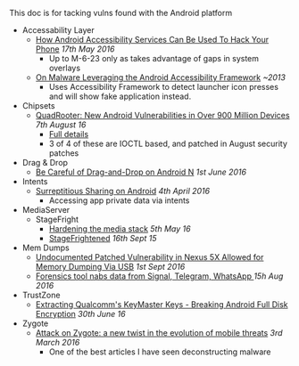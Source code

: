 This doc is for tacking vulns found with the Android platform

- Accessability Layer
  - [How Android Accessibility Services Can Be Used To Hack Your Phone](http://www.makeuseof.com/tag/android-accessibility-services-can-used-hack-phone/) _17th May 2016_
     - Up to M-6-23 only as takes advantage of gaps in system overlays
  - [On Malware Leveraging the Android
Accessibility Framework](http://www.cs.uml.edu/~xinwenfu/paper/Accessibility.pdf) _~2013_
     - Uses Accessibility Framework to detect launcher icon presses and will show fake application instead. 
- Chipsets
  - [QuadRooter: New Android Vulnerabilities in Over 900 Million Devices](http://blog.checkpoint.com/2016/08/07/quadrooter/) _7th August 16_
    - [Full details](https://www.checkpoint.com/downloads/resources/quadRooter-vulnerability-research-report.pdf)
    - 3 of 4 of these are IOCTL based, and patched in August security patches
- Drag & Drop
  - [Be Careful of Drag-and-Drop on Android N](https://commonsware.com/blog/2016/06/01/be-careful-drag-drop-android-n.html) _1st June 2016_
- Intents
  - [Surreptitious Sharing on Android](https://www.ibr.cs.tu-bs.de/news/ibr/surreptitious-sharing-2016-04-04.xml) _4th April 2016_
    - Accessing app private data via intents
- MediaServer
  - StageFright
    - [Hardening the media stack](http://android-developers.blogspot.co.uk/2016/05/hardening-media-stack.html) _5th May 16_
    - [StageFrightened](http://googleprojectzero.blogspot.co.uk/2015/09/stagefrightened.html) _16th Sept 15_
- Mem Dumps
  - [Undocumented Patched Vulnerability in Nexus 5X Allowed for Memory Dumping Via USB](https://securityintelligence.com/undocumented-patched-vulnerability-in-nexus-5x-allowed-for-memory-dumping-via-usb/) _1st Sept 2016_ 
  - [Forensics tool nabs data from Signal, Telegram, WhatsApp ](http://www.theregister.co.uk/2016/08/15/retroscope/?mt=1471266388161) _15h Aug 2016_
- TrustZone
  - [Extracting Qualcomm's KeyMaster Keys - Breaking Android Full Disk Encryption](https://bits-please.blogspot.co.uk/2016/06/extracting-qualcomms-keymaster-keys.html?m=1) _30th June 16_
- Zygote
  - [Attack on Zygote: a new twist in the evolution of mobile threats](https://securelist.com/analysis/publications/74032/attack-on-zygote-a-new-twist-in-the-evolution-of-mobile-threats/) _3rd March 2016_
    - One of the best articles I have seen deconstructing malware 
